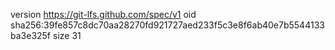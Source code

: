 version https://git-lfs.github.com/spec/v1
oid sha256:39fe857c8dc70aa28270fd921727aed233f5c3e8f6ab40e7b5544133ba3e325f
size 31
